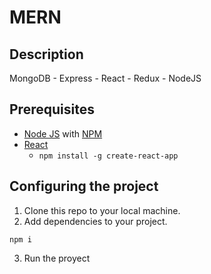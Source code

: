 # MERN 

## Description

MongoDB - Express - React - Redux - NodeJS

## Prerequisites

* [Node JS](https://nodejs.org/en/download/) with [NPM](https://docs.npmjs.com/downloading-and-installing-node-js-and-npm)
* [React](https://es.reactjs.org/tutorial/tutorial.html#what-are-we-building)
    - `npm install -g create-react-app`

## Configuring the project

 1.  Clone this repo to your local machine.
 2.  Add dependencies to your project.

```
npm i
```

3. Run the proyect
